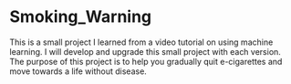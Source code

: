 # Smoking_Warning
This is a small project I learned from a video tutorial on using machine learning. I will develop and upgrade this small project with each version. The purpose of this project is to help you gradually quit e-cigarettes and move towards a life without disease.
